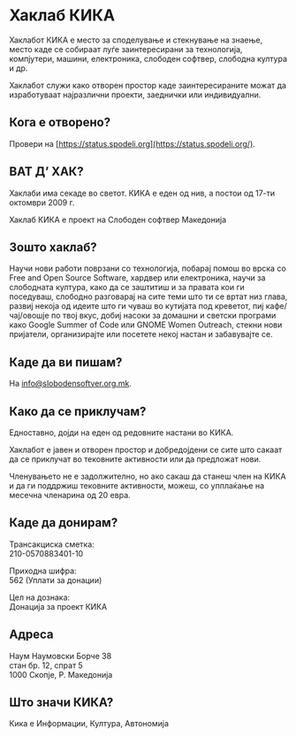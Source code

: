 # Хаклаб КИКА

Хаклабот КИКА е место за споделување и стекнување на знаење, место каде се собираат луѓе заинтересирани за технологија, компјутери, машини, електроника, слободен софтвер, слободна култура и др.

Хаклабот служи како отворен простор каде заинтересираните можат да изработуваат најразлични проекти, заеднички или индивидуални.


## Кога е отворено?

Провери на [https://status.spodeli.org](https://status.spodeli.org/).


## ВАТ Д’ ХАК?

Хаклаби има секаде во светот. КИКА е еден од нив, а постои од 17-ти октомври 2009 г.

Хаклаб КИКА е проект на Слободен софтвер Македонија


## Зошто хаклаб?

Научи нови работи поврзани со технологија, побарај помош во врска со Free and Open Source Software, хардвер или електроника, научи за слободната култура, како да се заштитиш и за правата кои ги поседуваш, слободно разговарај на сите теми што ти се вртат низ глава, развиј некоја од идеите што ги чуваш во кутијата под креветот, пиј кафе/чај/овошје по твој вкус, добиј насоки за домашни и светски програми како Google Summer of Code или GNOME Women Outreach, стекни нови пријатели, организирајте или посетете некој настан и забавувајте се.


## Каде да ви пишам?

На <info@slobodensoftver.org.mk>.


## Како да се приклучам?

Едноставно, дојди на еден од редовните настани во КИКА.

Хаклабот е јавен и отворен простор и добредојдени се сите што сакаат да се приклучат во тековните активности или да предложат нови.

Членувањето не е задолжително, но ако сакаш да станеш член на КИКА и да ги поддржиш тековните активности, можеш, со упплаќање на месечна членарина од 20 евра.


## Каде да донирам?

Трансакциска сметка:  
210-0570883401-10

Приходна шифра:  
562 (Уплати за донации)

Цел на дознака:  
Донација за проект КИКА


## Адреса

Наум Наумовски Борче 38  
стан бр. 12, спрат 5  
1000 Скопје, Р. Македонија


## Што значи КИКА?

Кика е Информации, Култура, Автономија
